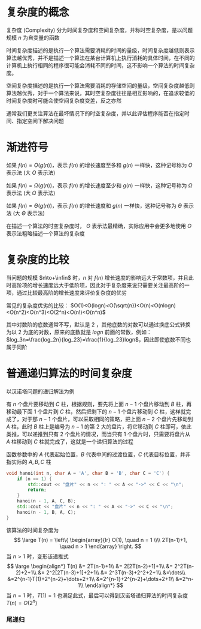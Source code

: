 # 复杂度的概念
复杂度 (Complexity) 分为时间复杂度和空间复杂度，并称时空复杂度，是以问题规模 $n$ 为自变量的函数

时间复杂度描述的是执行一个算法需要消耗的时间的量级，时间复杂度越低则表示算法越优秀，并不是描述一个算法在某台计算机上执行消耗的具体时间，在不同的计算机上执行相同的程序很可能会消耗不同的时间，这不影响一个算法的时间复杂度。

空间复杂度描述的是执行一个算法需要消耗的存储空间的量级，空间复杂度越低则算法越优秀，对于一个算法来说，其时空复杂度往往是相互影响的，在追求较低的时间复杂度时可能会使空间复杂度变差，反之亦然

通常我们更关注算法在最坏情况下的时空复杂度，并以此评估程序能否在指定时间、指定空间下解决问题
# 渐进符号
如果 $f(n) = O(g(n))$，表示 $f(n)$ 的增长速度至多和 $g(n)$ 一样快，这种记号称为 $O$ 表示法 (大 $O$ 表示法)

如果 $f(n) = \Omega(g(n))$，表示 $f(n)$ 的增长速度至少和 $g(n)$ 一样快，这种记号称为 $\Omega$ 表示法 (大 $\Omega$ 表示法)

如果 $f(n) = \Theta(g(n))$，表示 $f(n)$ 的增长速度和 $g(n)$ 一样快，这种记号称为 $\Theta$ 表示法 (大 $\Theta$ 表示法)

在描述一个算法的时空复杂度时， $\Theta$ 表示法最精确，实际应用中会更多地使用 $O$ 表示法粗略描述一个算法的复杂度
# 复杂度的比较
当问题的规模 $n\to+\infin$ 时，$n$ 对 $f(n)$ 增长速度的影响远大于常数项，并且此时高阶项的增长速度远大于低阶项，因此对于复杂度来说只需要关注最高阶的一项，通过比较最高阶的增长速度来评价复杂度的优劣

常见的复杂度优劣的比较：
$O(1)<O(logn)<O(\sqrt{n})<O(n)<O(nlogn)<O(n^2)<O(n^3)<O(2^n)<O(n!)<O(n^n)$

其中对数阶的底数通常不写，默认是 $2$ ，其他底数的对数可以通过换底公式转换为以 $2$ 为底的对数，原来的底数就是 $logn$ 前面的常数，例如：$log_3n=\frac{log_2n}{log_23}=\frac{1}{log_23}logn$，因此即使底数不同也属于同阶
# 普通递归算法的时间复杂度
以汉诺塔问题的递归解法为例

有 $n$ 个盘片要移动到 $C$ 柱，根据规则，要先将上面 $n-1$ 个盘片移动到 $B$ 柱，再移动最下面 $1$ 个盘片到 $C$ 柱，然后把剩下的 $n-1$ 个盘片移动到 $C$ 柱，这样就完成了，对于那 $n-1$ 个盘片，可以采取相同的策略，把上面 $n-2$ 个盘片先移动到 $A$ 柱，此时 $B$ 柱上是编号为 $n-1$ 的第 $2$ 大的盘片，将它移动到 $C$ 柱即可，依此类推，可以递推到只有 $2$ 个盘片的情况，而当只有 $1$ 个盘片时，只需要将盘片从 $A$ 柱移动到 $C$ 柱就完成了，这就是一个递归算法的过程

函数参数中的 $A$ 代表起始位置，$B$ 代表中间的过渡位置，$C$ 代表目标位置，并非指实际的 $A, B, C$ 柱
```cpp
void hanoi(int n, char A = 'A', char B = 'B', char C = 'C') {
    if (n == 1) {
        std::cout << "盘片" << n << ": " << A << "->" << C << "\n";
        return;
    }
    hanoi(n - 1, A, C, B);
    std::cout << "盘片" << n << ": " << A << "->" << C << "\n";
    hanoi(n - 1, B, A, C);
}
```
该算法的时间复杂度为
$$
\large
T(n) = 
\left\{
    \begin{array}{lr}
    O(1), \quad n = 1  \\\\
    2T(n-1)+1, \quad n > 1
    \end{array}
\right.
$$
当 $n>1$ 时，变形该递推式
$$
\large
\begin{align*}
T(n)
&= 2T(n-1)+1\\ 
&= 2[2T(n-2)+1]+1\\
&= 2^2T(n-2)+2+1\\
&= 2^2[2T(n-3)+1]+2+1\\
&= 2^3T(n-3)+2^2+2+1\\
&=\dots\\
&=2^{n-1}T(1)+2^{n-2}+\dots+2+1\\
&=2^{n-1}+2^{n-2}+\dots+2+1\\
&=2^n-1\\
\end{align*}
$$
当 $n=1$ 时，$T(1)=1$ 也满足此式，最后可以得到汉诺塔递归算法的时间复杂度 $T(n) = O(2^n)$
### 尾递归
